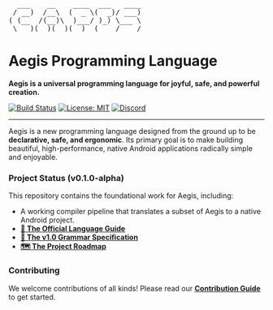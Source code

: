 <pre>
  ___    __    ____  ___   ____ 
 / __)  /__\  (  _ \(  _)/ ___)
( (__  /(__)\  )___/ )_) \___ \
 \___)(__)(__)(__)  (____/____/
</pre>

# Aegis Programming Language

**Aegis is a universal programming language for joyful, safe, and powerful creation.**

[![Build Status](https://img.shields.io/badge/build-pending-yellow.svg)](https://github.com/aegis-lang/aegis/actions)
[![License: MIT](https://img.shields.io/badge/License-MIT-blue.svg)](./LICENSE)
[![Discord](https://img.shields.io/discord/88888888?label=discord&logo=discord&color=7289DA)](https://discord.gg/aegis-lang)

---

Aegis is a new programming language designed from the ground up to be **declarative, safe, and ergonomic**. Its primary goal is to make building beautiful, high-performance, native Android applications radically simple and enjoyable.

### Project Status (v0.1.0-alpha)

This repository contains the foundational work for Aegis, including:
* A working compiler pipeline that translates a subset of Aegis to a native Android project.
* **[📖 The Official Language Guide](./docs/guide.md)**
* **[📜 The v1.0 Grammar Specification](./specification/aegis-v1.0-grammar.md)**
* **[🗺️ The Project Roadmap](./ROADMAP.md)**

### Contributing

We welcome contributions of all kinds! Please read our **[Contribution Guide](./CONTRIBUTING.md)** to get started.

